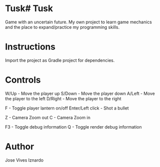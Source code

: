 # Tusk# Tusk

Game with an uncertain future. My own project to learn game mechanics and the place to expand/practice my programming skills.

# Instructions

Import the project as Gradle project for dependencies.

# Controls

W/Up - Move the player up
S/Down - Move the player down
A/Left - Move the player to the left
D/Right - Move the player to the right

F - Toggle player lantern on/off
Enter/Left click - Shot a bullet

Z - Camera Zoom out
C - Camera Zoom in

F3 - Toggle debug information
Q - Toggle render debug information

# Author

Jose Vives Iznardo
